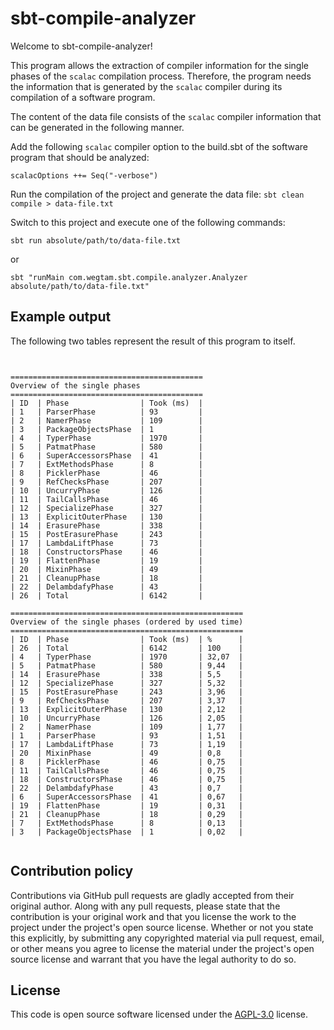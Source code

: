 # sbt-compile-analyzer #

Welcome to sbt-compile-analyzer!

This program allows the extraction of compiler information for the single phases of the `scalac` compilation process. Therefore, the program needs the information that is generated by the `scalac` compiler during its compilation of a software program.

The content of the data file consists of the `scalac` compiler information that can be generated in the following manner. 

Add the following `scalac` compiler option to the build.sbt of the software program that should be analyzed:
  
`scalacOptions ++= Seq("-verbose")`

Run the compilation of the project and generate the data file:
`sbt clean compile > data-file.txt`

Switch to this project and execute one of the following commands:

`
sbt
run absolute/path/to/data-file.txt
`

or

`sbt "runMain com.wegtam.sbt.compile.analyzer.Analyzer absolute/path/to/data-file.txt"`

## Example output

The following two tables represent the result of this program to itself.

<pre><code>

===========================================
Overview of the single phases
===========================================
| ID  | Phase                | Took (ms)  |
| 1   | ParserPhase          | 93         |
| 2   | NamerPhase           | 109        |
| 3   | PackageObjectsPhase  | 1          |
| 4   | TyperPhase           | 1970       |
| 5   | PatmatPhase          | 580        |
| 6   | SuperAccessorsPhase  | 41         |
| 7   | ExtMethodsPhase      | 8          |
| 8   | PicklerPhase         | 46         |
| 9   | RefChecksPhase       | 207        |
| 10  | UncurryPhase         | 126        |
| 11  | TailCallsPhase       | 46         |
| 12  | SpecializePhase      | 327        |
| 13  | ExplicitOuterPhase   | 130        |
| 14  | ErasurePhase         | 338        |
| 15  | PostErasurePhase     | 243        |
| 17  | LambdaLiftPhase      | 73         |
| 18  | ConstructorsPhase    | 46         |
| 19  | FlattenPhase         | 19         |
| 20  | MixinPhase           | 49         |
| 21  | CleanupPhase         | 18         |
| 22  | DelambdafyPhase      | 43         |
| 26  | Total                | 6142       |

====================================================
Overview of the single phases (ordered by used time)
====================================================
| ID  | Phase                | Took (ms)  | %      |
| 26  | Total                | 6142       | 100    |
| 4   | TyperPhase           | 1970       | 32,07  |
| 5   | PatmatPhase          | 580        | 9,44   |
| 14  | ErasurePhase         | 338        | 5,5    |
| 12  | SpecializePhase      | 327        | 5,32   |
| 15  | PostErasurePhase     | 243        | 3,96   |
| 9   | RefChecksPhase       | 207        | 3,37   |
| 13  | ExplicitOuterPhase   | 130        | 2,12   |
| 10  | UncurryPhase         | 126        | 2,05   |
| 2   | NamerPhase           | 109        | 1,77   |
| 1   | ParserPhase          | 93         | 1,51   |
| 17  | LambdaLiftPhase      | 73         | 1,19   |
| 20  | MixinPhase           | 49         | 0,8    |
| 8   | PicklerPhase         | 46         | 0,75   |
| 11  | TailCallsPhase       | 46         | 0,75   |
| 18  | ConstructorsPhase    | 46         | 0,75   |
| 22  | DelambdafyPhase      | 43         | 0,7    |
| 6   | SuperAccessorsPhase  | 41         | 0,67   |
| 19  | FlattenPhase         | 19         | 0,31   |
| 21  | CleanupPhase         | 18         | 0,29   |
| 7   | ExtMethodsPhase      | 8          | 0,13   |
| 3   | PackageObjectsPhase  | 1          | 0,02   |

</code></pre>

## Contribution policy ##

Contributions via GitHub pull requests are gladly accepted from their original author. Along with
any pull requests, please state that the contribution is your original work and that you license
the work to the project under the project's open source license. Whether or not you state this
explicitly, by submitting any copyrighted material via pull request, email, or other means you
agree to license the material under the project's open source license and warrant that you have the
legal authority to do so.

## License ##

This code is open source software licensed under the
[AGPL-3.0](https://www.gnu.org/licenses/agpl.html) license.
